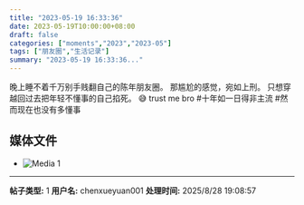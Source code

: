 ```yaml
---
title: "2023-05-19 16:33:36"
date: 2023-05-19T10:00:00+08:00
draft: false
categories: ["moments","2023","2023-05"]
tags: ["朋友圈","生活记录"]
summary: "2023-05-19 16:33:36..."
---
```


晚上睡不着千万别手贱翻自己的陈年朋友圈。
那尴尬的感觉，宛如上刑。
只想穿越回过去把年轻不懂事的自己掐死。
😅 trust me bro
​
​#十年如一日得非主流
​#然而现在也没有多懂事

## 媒体文件

- ![Media 1](/Moments/photos/2023-05-19/202305191633360.jpg)

---

**帖子类型:** 1
**用户名:** chenxueyuan001
**处理时间:** 2025/8/28 19:08:57